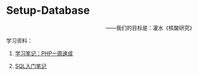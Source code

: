 # Setup-Database
<p align="right">——我们的目标是：灌水《核酸研究》</p>

学习资料：

1. [学习笔记：PHP一周速成](https://github.com/Ming-Lian/Memo/blob/master/%E5%AD%A6%E4%B9%A0%E7%AC%94%E8%AE%B0%EF%BC%9APHP%E4%B8%80%E5%91%A8%E9%80%9F%E6%88%90.md)

2. [SQL入门笔记](https://github.com/Ming-Lian/Memo/blob/master/Beginning-SQL.md)

